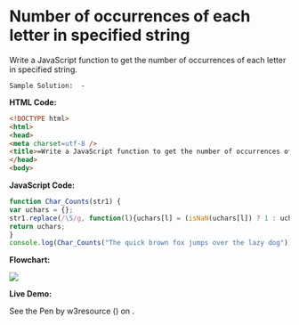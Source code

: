# Number of occurrences of each letter in specified string

Write a JavaScript function to get the number of occurrences of each letter in specified string.

```
Sample Solution:  -
```

**HTML Code:**

```html
<!DOCTYPE html>
<html>
<head>
<meta charset=utf-8 />
<title>=Write a JavaScript function to get the number of occurrences of each letter in specified string - w3resouce</title>
</head>
<body>

```

**JavaScript Code:**

```js
function Char_Counts(str1) {
var uchars = {};
str1.replace(/\S/g, function(l){uchars[l] = (isNaN(uchars[l]) ? 1 : uchars[l] + 1);});
return uchars;
}
console.log(Char_Counts("The quick brown fox jumps over the lazy dog"));

```

**Flowchart:**

![](https://www.w3resource.com/w3r_images/javascript-function-exercise-17.png)

**Live Demo:**

<section class="expand-codepen"><p data-height="380" data-theme-id="0" data-slug-hash="eGELgQ" data-default-tab="js,result" data-user="w3resource" data-embed-version="2" data-pen-title="JavaScript - Number of occurrences of each letter in specified string-function-ex- 17" data-editable="true" class="codepen">See the Pen by w3resource () on .</p><codepen></codepen></section>